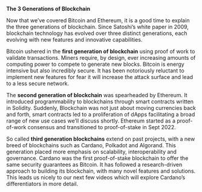 **The 3 Generations of Blockchain**

Now that we’ve covered Bitcoin and Ethereum, it is  a good time to explain the three generations of blockchain. Since Satoshi’s white paper in 2009, blockchain technology has evolved over three distinct generations, each evolving with new features and innovative capabilities. 

Bitcoin ushered in the **first generation of blockchain** using proof of work to validate transactions. Miners require, by design, ever increasing amounts of computing power to compete to generate new blocks. Bitcoin is energy intensive but also incredibly secure. It has been notoriously reluctant to implement new features for fear it will increase the attack surface and lead to a less secure network.

The **second generation of blockchain** was spearheaded by Ethereum. It introduced programmability to blockchains through smart contracts written in Solidity. Suddenly, Blockchain was not just about moving currencies back and forth, smart contracts led to a proliferation of dApps facilitating a broad range of new use cases we’ll discuss shortly. Ethereum started as a proof-of-work consensus and transitioned to proof-of-stake in Sept 2022. 

So called **third generation blockchains** extend on past projects, with a new breed of blockchains such as Cardano, Polkadot and Algorand. This generation placed more emphasis on scalability, interoperability and governance. Cardano was the first proof-of-stake blockchain to offer the same security guarantees as Bitcoin. It has followed a research-driven approach to building its blockchain, with many novel features and solutions. This leads us nicely to our next few videos which will explore Cardano’s differentiators in more detail.
